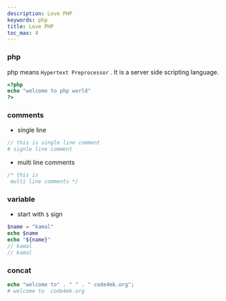 ```yaml
---
description: Love PHP
keywords: php
title: Love PHP
toc_max: 4
---
```


### php

php means `Hypertext Preprocessor` . It is a server side scripting language.


```php
<?php
echo "welcome to php world"
?>
```
### comments

* single line

```php
// this is single line comment
# signle line comment 
```

* multi line comments

```php
/* this is
 multi line comments */
```

### variable

* start with `$` sign

```php
$name = "kamal"
echo $name
echo "${name}"
// kamal
// kamal
```

### concat

```php
echo "welcome to" . " " . " code4mk.org";
# welcome to  code4mk.org   
```
